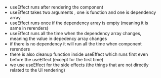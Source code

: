 - useEffect runs after rendering the component
- useEffect takes two arguments , one is function and one is dependency array
- useEffect runs once if the dependency array is empty (meaning it is same in rerenders)
- useEffect runs all the time when the dependency array changes, meaning the value in depedency array changes
- if there is no dependency it will run all the time when component rerenders
- there is also cleanup function inside useEffect which runs first even before the useEffect (except for the first time)
- we use useEffect for the side effects (the things that are not directly related to the UI rendering)
